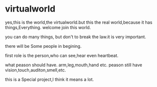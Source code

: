 # virtualworld

yes,this is the world,the virtualworld.but this the real world,because it has things,Everything.
welcome join this world.

you can do many things, but don't to break the law.it is very important.

there will be Some people in begining.

first role is the person,who can see,hear even heartbeat.

what peason should have. arm,leg,mouth,hand etc. peason still have vision,touch,auditon,smell,etc.


this is a Special project,I think it means a lot.


